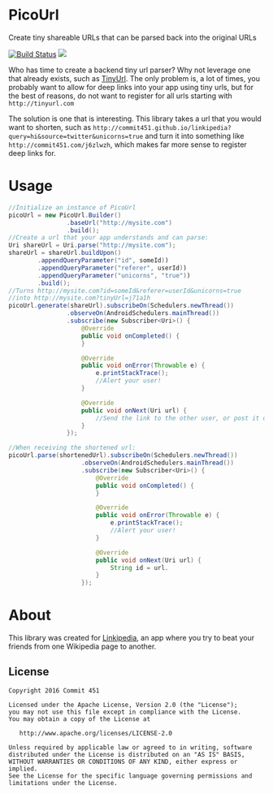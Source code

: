 # PicoUrl
Create tiny shareable URLs that can be parsed back into the original URLs

[![Build Status](https://travis-ci.org/Commit451/PicoUrl.svg?branch=master)](https://travis-ci.org/Commit451/PicoUrl)
[![](https://jitpack.io/v/Commit451/PicoUrl.svg)](https://jitpack.io/#Commit451/PicoUrl)

Who has time to create a backend tiny url parser? Why not leverage one that already exists, such as [TinyUrl](http://tinyurl.com/). The only problem is, a lot of times, you probably want to allow for deep links into your app using tiny urls, but for the best of reasons, do not want to register for all urls starting with `http://tinyurl.com`

The solution is one that is interesting. This library takes a url that you would want to shorten, such as `http://commit451.github.io/linkipedia?query=hi&source=twitter&unicorns=true` and turn it into something like `http://commit451.com/j6zlwzh`, which makes far more sense to register deep links for.

# Usage
```java
//Initialize an instance of PicoUrl
picoUrl = new PicoUrl.Builder()
                .baseUrl("http://mysite.com")
                .build();
//Create a url that your app understands and can parse:
Uri shareUrl = Uri.parse("http://mysite.com");
shareUrl = shareUrl.buildUpon()
        .appendQueryParameter("id", someId))
        .appendQueryParameter("referer", userId))
        .appendQueryParameter("unicorns", "true"))
        .build();
//Turns http://mysite.com?id=someId&referer=userId&unicorns=true
//into http://mysite.com?tinyUrl=j71a1h
picoUrl.generate(shareUrl).subscribeOn(Schedulers.newThread())
                .observeOn(AndroidSchedulers.mainThread())
                .subscribe(new Subscriber<Uri>() {
                    @Override
                    public void onCompleted() {
                    }

                    @Override
                    public void onError(Throwable e) {
                        e.printStackTrace();
                        //Alert your user!
                    }

                    @Override
                    public void onNext(Uri url) {
                        //Send the link to the other user, or post it on the internet for others to click!
                    }
                });

//When receiving the shortened url:
picoUrl.parse(shortenedUrl).subscribeOn(Schedulers.newThread())
                    .observeOn(AndroidSchedulers.mainThread())
                    .subscribe(new Subscriber<Uri>() {
                        @Override
                        public void onCompleted() {
                        }

                        @Override
                        public void onError(Throwable e) {
                            e.printStackTrace();
                            //Alert your user!
                        }

                        @Override
                        public void onNext(Uri url) {
                            String id = url.
                        }
                    });
```

# About
This library was created for [Linkipedia](https://play.google.com/store/apps/details?id=com.commit451.linkipedia), an app where you try to beat your friends from one Wikipedia page to another.

License
--------

    Copyright 2016 Commit 451

    Licensed under the Apache License, Version 2.0 (the "License");
    you may not use this file except in compliance with the License.
    You may obtain a copy of the License at

       http://www.apache.org/licenses/LICENSE-2.0

    Unless required by applicable law or agreed to in writing, software
    distributed under the License is distributed on an "AS IS" BASIS,
    WITHOUT WARRANTIES OR CONDITIONS OF ANY KIND, either express or implied.
    See the License for the specific language governing permissions and
    limitations under the License.
